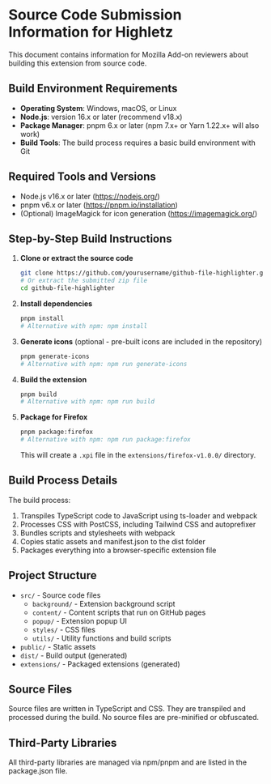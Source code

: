 # Source Code Submission Information for Highletz

This document contains information for Mozilla Add-on reviewers about building this extension from source code.

## Build Environment Requirements

- **Operating System**: Windows, macOS, or Linux
- **Node.js**: version 16.x or later (recommend v18.x)
- **Package Manager**: pnpm 6.x or later (npm 7.x+ or Yarn 1.22.x+ will also work)
- **Build Tools**: The build process requires a basic build environment with Git

## Required Tools and Versions

- Node.js v16.x or later (https://nodejs.org/)
- pnpm v6.x or later (https://pnpm.io/installation)
- (Optional) ImageMagick for icon generation (https://imagemagick.org/)

## Step-by-Step Build Instructions

1. **Clone or extract the source code**
   ```bash
   git clone https://github.com/yourusername/github-file-highlighter.git
   # Or extract the submitted zip file
   cd github-file-highlighter
   ```

2. **Install dependencies**
   ```bash
   pnpm install
   # Alternative with npm: npm install
   ```

3. **Generate icons** (optional - pre-built icons are included in the repository)
   ```bash
   pnpm generate-icons
   # Alternative with npm: npm run generate-icons
   ```

4. **Build the extension**
   ```bash
   pnpm build
   # Alternative with npm: npm run build
   ```

5. **Package for Firefox**
   ```bash
   pnpm package:firefox
   # Alternative with npm: npm run package:firefox
   ```

   This will create a `.xpi` file in the `extensions/firefox-v1.0.0/` directory.

## Build Process Details

The build process:

1. Transpiles TypeScript code to JavaScript using ts-loader and webpack
2. Processes CSS with PostCSS, including Tailwind CSS and autoprefixer
3. Bundles scripts and stylesheets with webpack
4. Copies static assets and manifest.json to the dist folder
5. Packages everything into a browser-specific extension file

## Project Structure

- `src/` - Source code files
  - `background/` - Extension background script
  - `content/` - Content scripts that run on GitHub pages
  - `popup/` - Extension popup UI
  - `styles/` - CSS files
  - `utils/` - Utility functions and build scripts
- `public/` - Static assets
- `dist/` - Build output (generated)
- `extensions/` - Packaged extensions (generated)

## Source Files

Source files are written in TypeScript and CSS. They are transpiled and processed during the build. No source files are pre-minified or obfuscated.

## Third-Party Libraries

All third-party libraries are managed via npm/pnpm and are listed in the package.json file.
